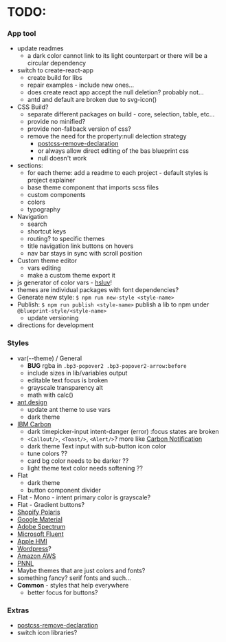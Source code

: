 # TODO:

### App tool
- update readmes
  - a dark color cannot link to its light counterpart or there will be a circular dependency
- switch to create-react-app
  - create build for libs
  - repair examples - include new ones...
  - does create react app accept the null deletion? probably not...
  - antd and default are broken due to svg-icon()
- CSS Build?
  - separate different packages on build - core, selection, table, etc...
  - provide no minified?
  - provide non-fallback version of css?
  - remove the need for the property:null delection strategy
    - [postcss-remove-declaration](https://www.npmjs.com/package/postcss-remove-declaration/v/1.0.0)
    - or always allow direct editing of the bas blueprint css
    - null doesn't work
- sections:
  - for each theme: add a readme to each project - default styles is project explainer
  - base theme component that imports scss files
  - custom components
  - colors
  - typography
- Navigation
  - search
  - shortcut keys
  - routing? to specific themes
  - title navigation link buttons on hovers
  - nav bar stays in sync with scroll position
- Custom theme editor
  - vars editing
  - make a custom theme export it
- js generator of color vars - [hsluv](https://www.hsluv.org/)!
- themes are individual packages with font dependencies?
- Generate new style: `$ npm run new-style <style-name>`
- Publish: `$ npm run publish <style-name>` publish a lib to npm under `@blueprint-style/<style-name>`
  - update versioning
- directions for development

### Styles
- var(--theme) / General
  - **BUG** rgba in `.bp3-popover2 .bp3-popover2-arrow:before`
  - include sizes in lib/variables output
  - editable text focus is broken
  - grayscale transparency alt
  - math with calc()
- [ant.design](https://ant.design/components/overview/)
  - update ant theme to use vars
  - dark theme
- [IBM Carbon](https://www.carbondesignsystem.com/components/overview)
  - dark timepicker-input intent-danger (error) :focus states are broken
  - `<Callout/>`, `<Toast/>`, `<Alert/>`? more like [Carbon Notification](https://www.carbondesignsystem.com/components/notification/style)
  - dark theme Text input with sub-button icon color
  - tune colors ??
  - card bg color needs to be darker ??
  - light theme text color needs softening ??
- Flat
  - dark theme
  - button component divider
- Flat - Mono - intent primary color is grayscale?
- Flat - Gradient buttons?
- [Shopify Polaris](https://polaris.shopify.com/components/actions/button#navigation)
- [Google Material](https://material.io/components)
- [Adobe Spectrum](https://spectrum.adobe.com/)
- [Microsoft Fluent](https://developer.microsoft.com/en-us/fluentui#/controls/web)
- [Apple HMI](https://developer.apple.com/design/human-interface-guidelines/)
- [Wordpress](https://make.wordpress.org/design/)?
- [Amazon AWS](https://abduzeedo.com/amazon-web-services-design-system)
- [PNNL](https://forge.pnl.gov/standards/)
- Maybe themes that are just colors and fonts?
- something fancy? serif fonts and such...
- **Common** - styles that help everywhere
  - better focus for buttons?

### Extras
- [postcss-remove-declaration](https://www.npmjs.com/package/postcss-remove-declaration/v/1.0.0)
- switch icon libraries?
